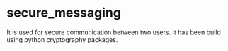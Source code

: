 # secure_messaging
It is used for secure communication between two users. It has been build using python cryptography packages.
